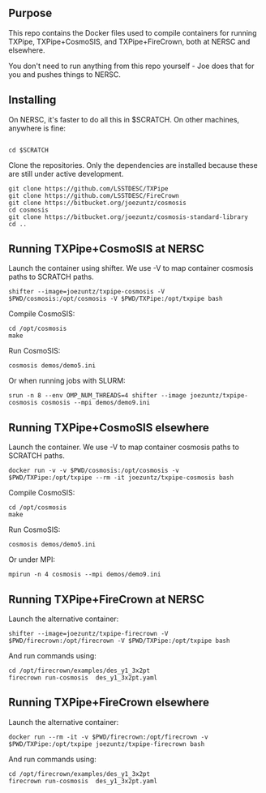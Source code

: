 Purpose
-------

This repo contains the Docker files used to compile containers
for running TXPipe, TXPipe+CosmoSIS, and TXPipe+FireCrown, both
at NERSC and elsewhere.

You don't need to run anything from this repo yourself - Joe does
that for you and pushes things to NERSC.

Installing
----------

On NERSC, it's faster to do all this in $SCRATCH.  On other machines,
anywhere is fine:
```

cd $SCRATCH

```


Clone the repositories.  Only the dependencies are installed because
these are still under active development.

```
git clone https://github.com/LSSTDESC/TXPipe
git clone https://github.com/LSSTDESC/FireCrown
git clone https://bitbucket.org/joezuntz/cosmosis
cd cosmosis
git clone https://bitbucket.org/joezuntz/cosmosis-standard-library
cd ..
```

Running TXPipe+CosmoSIS at NERSC
--------------------------------

Launch the container using shifter.
We use -V to map container cosmosis paths to SCRATCH paths.

```
shifter --image=joezuntz/txpipe-cosmosis -V $PWD/cosmosis:/opt/cosmosis -V $PWD/TXPipe:/opt/txpipe bash
```

Compile CosmoSIS:
```
cd /opt/cosmosis
make
```

Run CosmoSIS:
```
cosmosis demos/demo5.ini
```

Or when running jobs with SLURM:
```
srun -n 8 --env OMP_NUM_THREADS=4 shifter --image joezuntz/txpipe-cosmosis cosmosis --mpi demos/demo9.ini
```

Running TXPipe+CosmoSIS elsewhere
---------------------------------

Launch the container.
We use -V to map container cosmosis paths to SCRATCH paths.

```
docker run -v -v $PWD/cosmosis:/opt/cosmosis -v $PWD/TXPipe:/opt/txpipe --rm -it joezuntz/txpipe-cosmosis bash
```

Compile CosmoSIS:
```
cd /opt/cosmosis
make
```

Run CosmoSIS:
```
cosmosis demos/demo5.ini
```

Or under MPI:
```
mpirun -n 4 cosmosis --mpi demos/demo9.ini
```

Running TXPipe+FireCrown at NERSC
---------------------------------

Launch the alternative container:

```
shifter --image=joezuntz/txpipe-firecrown -V $PWD/firecrown:/opt/firecrown -V $PWD/TXPipe:/opt/txpipe bash
```

And run commands using:

```
cd /opt/firecrown/examples/des_y1_3x2pt
firecrown run-cosmosis  des_y1_3x2pt.yaml
```


Running TXPipe+FireCrown elsewhere
---------------------------------

Launch the alternative container:

```
docker run --rm -it -v $PWD/firecrown:/opt/firecrown -v $PWD/TXPipe:/opt/txpipe joezuntz/txpipe-firecrown bash
```

And run commands using:

```
cd /opt/firecrown/examples/des_y1_3x2pt
firecrown run-cosmosis  des_y1_3x2pt.yaml
```
